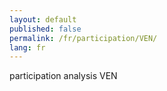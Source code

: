 ```yaml
---
layout: default
published: false
permalink: /fr/participation/VEN/
lang: fr
---
```


participation analysis VEN
